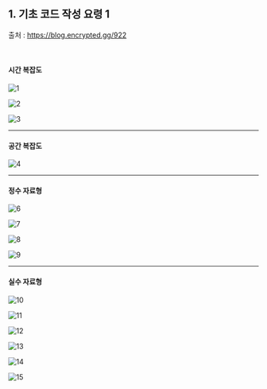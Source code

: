 ## 1. 기초 코드 작성 요령 1

출처 : https://blog.encrypted.gg/922

<br>

#### 시간 복잡도

![1](https://user-images.githubusercontent.com/75867748/110649466-f8275100-81fc-11eb-8982-67e02c518369.png)

![2](https://user-images.githubusercontent.com/75867748/110649471-f9587e00-81fc-11eb-8e52-6c95c277c34f.png)

![3](https://user-images.githubusercontent.com/75867748/110649473-f9587e00-81fc-11eb-81e8-b28dd8b6cda4.png)

---

#### 공간 복잡도

![4](https://user-images.githubusercontent.com/75867748/110649474-f9f11480-81fc-11eb-9ebf-933c222de423.png)

---

#### 정수 자료형

![6](https://user-images.githubusercontent.com/75867748/110656114-fe203080-8202-11eb-8d57-6cf87b1d5002.png)

![7](https://user-images.githubusercontent.com/75867748/110656119-ff515d80-8202-11eb-9878-6c0e0fb00fc6.png)

![8](https://user-images.githubusercontent.com/75867748/110656769-9ae2ce00-8203-11eb-9f6a-a8b21bd1752d.png)

![9](https://user-images.githubusercontent.com/75867748/110659884-5573d000-8206-11eb-819d-2e09115e93b6.png)

---

#### 실수 자료형

![10](https://user-images.githubusercontent.com/75867748/110659890-56a4fd00-8206-11eb-8b7a-5236ffca44e0.png)

![11](https://user-images.githubusercontent.com/75867748/110659892-56a4fd00-8206-11eb-873d-6437638a3ac4.png)

![12](https://user-images.githubusercontent.com/75867748/110660007-76d4bc00-8206-11eb-826c-0ca322ef4791.png)

![13](https://user-images.githubusercontent.com/75867748/110660204-a8e61e00-8206-11eb-8895-19d9e1331710.png)

![14](https://user-images.githubusercontent.com/75867748/110660210-aa174b00-8206-11eb-8dd5-829731d17f4c.png)

![15](https://user-images.githubusercontent.com/75867748/110660211-aaafe180-8206-11eb-90af-618187209fb5.png)
